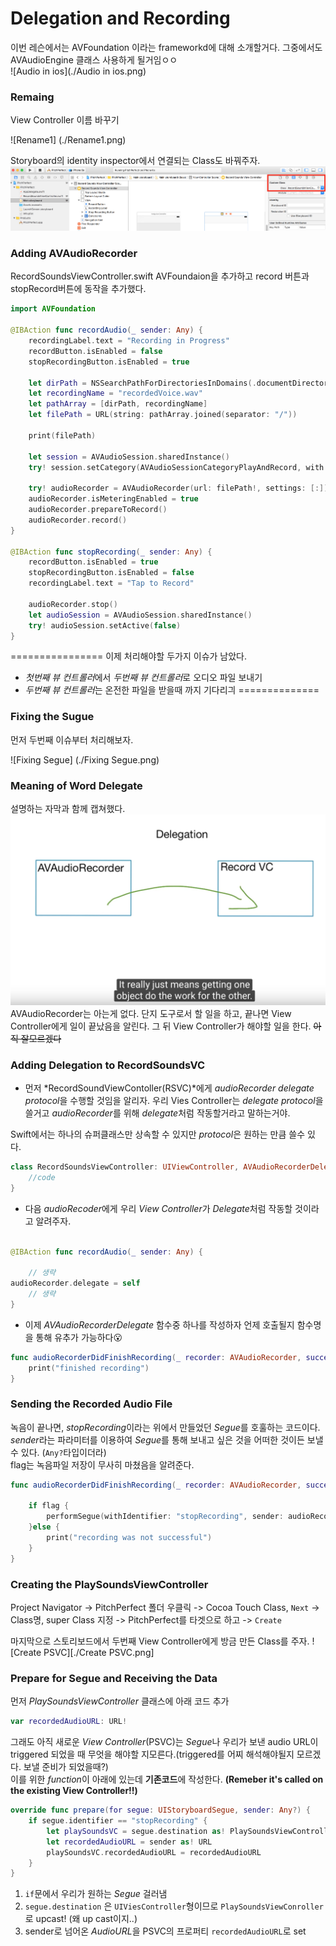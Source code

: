 # Delegation and Recording

이번 레슨에서는 AVFoundation 이라는 frameworkd에 대해 소개할거다. 그중에서도 AVAudioEngine 클래스 사용하게 될거임ㅇㅇ  
![Audio in ios](./Audio in ios.png)


### Remaing

View Controller 이름 바꾸기

![Rename1] (./Rename1.png)

Storyboard의 identity inspector에서 연결되는 Class도 바꿔주자.
![Rename2](./Rename2.png)



### Adding AVAudioRecorder
RecordSoundsViewController.swift AVFoundaion을 추가하고 record 버튼과 stopRecord버튼에 동작을 추가했다.
```swift
import AVFoundation

@IBAction func recordAudio(_ sender: Any) {
    recordingLabel.text = "Recording in Progress"
    recordButton.isEnabled = false
    stopRecordingButton.isEnabled = true

    let dirPath = NSSearchPathForDirectoriesInDomains(.documentDirectory,.userDomainMask, true)[0] as String
    let recordingName = "recordedVoice.wav"
    let pathArray = [dirPath, recordingName]
    let filePath = URL(string: pathArray.joined(separator: "/"))

    print(filePath)

    let session = AVAudioSession.sharedInstance()
    try! session.setCategory(AVAudioSessionCategoryPlayAndRecord, with: AVAudioSessionCategoryOptions.defaultToSpeaker)

    try! audioRecorder = AVAudioRecorder(url: filePath!, settings: [:])
    audioRecorder.isMeteringEnabled = true
    audioRecorder.prepareToRecord()
    audioRecorder.record()
}

@IBAction func stopRecording(_ sender: Any) {
    recordButton.isEnabled = true
    stopRecordingButton.isEnabled = false
    recordingLabel.text = "Tap to Record"

    audioRecorder.stop()
    let audioSession = AVAudioSession.sharedInstance()
    try! audioSession.setActive(false)
}


```


================
이제 처리해야할 두가지 이슈가 남았다.
- *첫번째 뷰 컨트롤러*에서 *두번째 뷰 컨트롤러*로 오디오 파일 보내기
- *두번째 뷰 컨트롤러*는 온전한 파일을 받을때 까지 기다리긔
==============

### Fixing the Sugue
먼저 두번째 이슈부터 처리해보자.

![Fixing Segue] (./Fixing Segue.png)


### Meaning of Word Delegate

설명하는 자막과 함께 캡쳐했다.
![Delegation](./Delegation.png)
AVAudioRecorder는 아는게 없다. 단지 도구로서 할 일을 하고, 끝나면 View Controller에게 일이 끝났음을 알린다. 그 뒤 View Controller가 해야할 일을 한다. ~~아직 잘모르겠다~~


### Adding Delegation to RecordSoundsVC

- 먼저 *RecordSoundViewContoller(RSVC)*에게 *audioRecorder delegate protocol*을 수행할 것임을 알리자.
우리 Vies Controller는 *delegate protocol*을 쓸거고 *audioRecorder*를 위해 *delegate*처럼 작동할거라고 말하는거야.


Swift에서는 하나의 슈퍼클래스만 상속할 수 있지만 *protocol*은 원하는 만큼 쓸수 있다.
```swift
class RecordSoundsViewController: UIViewController, AVAudioRecorderDelegate {
    //code
}
```

- 다음 *audioRecoder*에게 우리 *View Controller*가 *Delegate*처럼 작동할 것이라고 알려주자.

```swift

@IBAction func recordAudio(_ sender: Any) {

    // 생략
audioRecorder.delegate = self
    // 생략
}

```
- 이제 *AVAudioRecorderDelegate* 함수중 하나를 작성하자
 언제 호출될지 함수명을 통해 유추가 가능하다😮 
```swift
func audioRecorderDidFinishRecording(_ recorder: AVAudioRecorder, successfully flag: Bool) {
    print("finished recording")
}
```


### Sending the Recorded Audio File

녹음이 끝나면, *stopRecording*이라는 위에서 만들었던 *Segue*를 호훌하는 코드이다. *sender*라는 파라미터를 이용하여 *Segue*를 통해 보내고 싶은 것을 어떠한 것이든 보낼 수 있다. (`Any?`타입이더라)   
flag는 녹음파일 저장이 무사히 마쳤음을 알려준다.
```swift
func audioRecorderDidFinishRecording(_ recorder: AVAudioRecorder, successfully flag: Bool) {

    if flag {
        performSegue(withIdentifier: "stopRecording", sender: audioRecorder.url)
    }else {
        print("recording was not successful")
    }
}
```

### Creating the PlaySoundsViewController

 Project Navigator -> PitchPerfect 폴더 우클릭 -> Cocoa Touch Class, `Next` -> Class명, super Class 지정 -> PitchPerfect를 타겟으로 하고 -> `Create`

마지막으로 스토리보드에서 두번째 View Controller에게 방금 만든 Class를 주자.
![Create PSVC][./Create PSVC.png]


### Prepare for Segue and Receiving the Data

 먼저 *PlaySoundsViewController* 클래스에 아래 코드 추가 
```swift
var recordedAudioURL: URL!
```

그래도 아직 새로운 *View Controller*(PSVC)는 *Segue*나 우리가 보낸 audio URL이 triggered 되었을 때 무엇을 해야할 지모른다.(triggered를 어찌 해석해야될지 모르겠다. 보낼 준비가 되었을때?)   
이를 위한 *function*이 아래에 있는데 **기존코드**에 작성한다. **(Remeber it's called on the existing View Controller!!)**


```swift
override func prepare(for segue: UIStoryboardSegue, sender: Any?) {
    if segue.identifier == "stopRecording" {
        let playSoundsVC = segue.destination as! PlaySoundsViewController
        let recordedAudioURL = sender as! URL
        playSoundsVC.recordedAudioURL = recordedAudioURL
    }
}
```
1. `if`문에서 우리가 원하는 *Segue* 걸러냄
1. `segue.destination` 은 `UIViesController`형이므로 `PlaySoundsViewConroller` 로 upcast! (왜 up cast이지..)
1. sender로 넘어온 *AudioURL*을 PSVC의 프로퍼티 `recordedAudioURL`로 set












